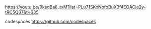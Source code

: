 https://youtu.be/9ksqBa8_txM?list=PLu71SKxNbfoBuX3f4EOACle2y-tRC5Q37&t=635

codespaces
https://github.com/codespaces